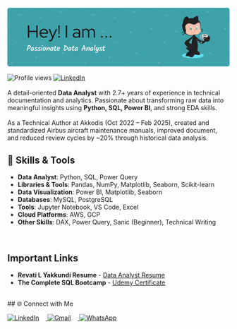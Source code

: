 ![Banner](https://github.com/Revatiyakkundi7/Revati-L-Yakkundi/blob/main/github-header-image.png)

![Profile views](https://visitor-badge.laobi.icu/badge?page_id=Revatiyakkundi7.Revatiyakkundi7)
[![LinkedIn](https://img.shields.io/badge/LinkedIn-blue?logo=linkedin)](https://www.linkedin.com/in/revati-yakkundi-682ab51aa/)
<br>
<br>
A detail-oriented **Data Analyst** with 2.7+ years of experience in technical documentation and analytics. Passionate about transforming raw data into meaningful insights using **Python, SQL, Power BI**, and strong EDA skills.
<br>
<br>
As a Technical Author at Akkodis (Oct 2022 – Feb 2025), created and standardized Airbus aircraft maintenance manuals, improved document, and reduced review cycles by ~20% through historical data analysis.
<br>
## 🔧 Skills & Tools
- **Data Analyst**: Python, SQL, Power Query  
- **Libraries & Tools**: Pandas, NumPy, Matplotlib, Seaborn, Scikit-learn  
- **Data Visualization**: Power BI, Matplotlib, Seaborn  
- **Databases**: MySQL, PostgreSQL  
- **Tools**: Jupyter Notebook, VS Code, Excel  
- **Cloud Platforms**: AWS, GCP  
- **Other Skills**: DAX, Power Query, Sanic (Beginner), Technical Writing
<br>

## Important Links
- **Revati L Yakkundi Resume** - [Data Analyst Resume](https://drive.google.com/file/d/18leqlikosCG0_LDqXdPGDOiEk8FvJS4u/view?usp=drive_link)<br>
- **The Complete SQL Bootcamp** - [Udemy Certificate](https://drive.google.com/file/d/1W_SXehNGrk48g1p89eWfl0rg-0Akq8Q0/view?usp=drive_link)<br>
<br>
## 🌐 Connect with Me
<br>
<p align="left">
  <a href="https://www.linkedin.com/in/revati-yakkundi-682ab51aa/" target="_blank">
    <img src="https://img.icons8.com/color/48/000000/linkedin.png" width="40" alt="LinkedIn" style="margin-right: 15px;" />
  </a>
  <a href="mailto:yakkundirevati7@gmail.com" target="_blank">
    <img src="https://img.icons8.com/color/48/000000/gmail--v1.png" width="40" alt="Gmail" style="margin-right: 15px;" />
  </a>
  <a href="https://wa.me/917259670396" target="_blank">
    <img src="https://img.icons8.com/color/48/000000/whatsapp--v1.png" width="40" alt="WhatsApp" style="margin-right: 15px;" />
  </a>
</p>
